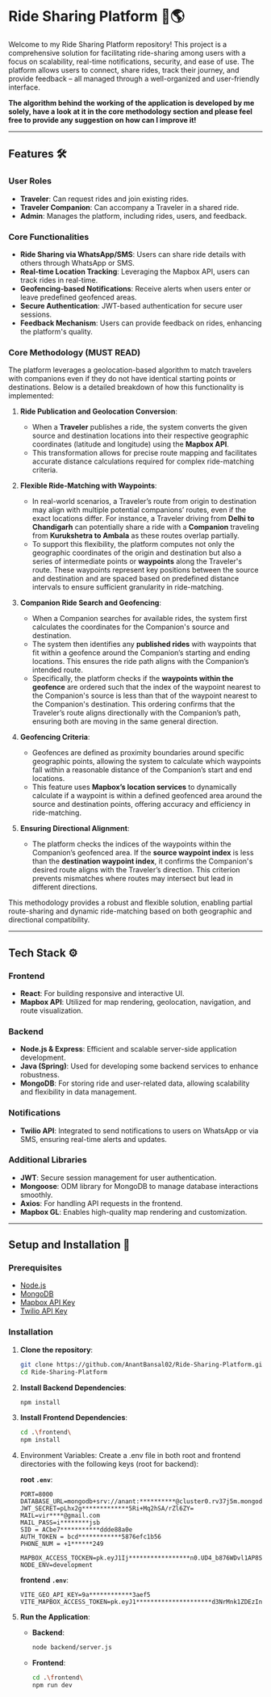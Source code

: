 # Ride Sharing Platform 🚗🌎

Welcome to my Ride Sharing Platform repository! This project is a comprehensive solution for facilitating ride-sharing among users with a focus on scalability, real-time notifications, security, and ease of use. The platform allows users to connect, share rides, track their journey, and provide feedback – all managed through a well-organized and user-friendly interface.

**The algorithm behind the working of the application is developed by me solely, have a look at it in the core methodology section and please feel free to provide any suggestion on how can I improve it!**

---

## Features 🛠️

### User Roles
- **Traveler**: Can request rides and join existing rides.
- **Traveler Companion**: Can accompany a Traveler in a shared ride.
- **Admin**: Manages the platform, including rides, users, and feedback.

### Core Functionalities
- **Ride Sharing via WhatsApp/SMS**: Users can share ride details with others through WhatsApp or SMS.
- **Real-time Location Tracking**: Leveraging the Mapbox API, users can track rides in real-time.
- **Geofencing-based Notifications**: Receive alerts when users enter or leave predefined geofenced areas.
- **Secure Authentication**: JWT-based authentication for secure user sessions.
- **Feedback Mechanism**: Users can provide feedback on rides, enhancing the platform's quality.
  
### Core Methodology (MUST READ)

The platform leverages a geolocation-based algorithm to match travelers with companions even if they do not have identical starting points or destinations. Below is a detailed breakdown of how this functionality is implemented:

1. **Ride Publication and Geolocation Conversion**:
   - When a **Traveler** publishes a ride, the system converts the given source and destination locations into their respective geographic coordinates (latitude and longitude) using the **Mapbox API**.
   - This transformation allows for precise route mapping and facilitates accurate distance calculations required for complex ride-matching criteria.

2. **Flexible Ride-Matching with Waypoints**:
   - In real-world scenarios, a Traveler’s route from origin to destination may align with multiple potential companions’ routes, even if the exact locations differ. For instance, a Traveler driving from **Delhi to Chandigarh** can potentially share a ride with a **Companion** traveling from **Kurukshetra to Ambala** as these routes overlap partially.
   - To support this flexibility, the platform computes not only the geographic coordinates of the origin and destination but also a series of intermediate points or **waypoints** along the Traveler's route. These waypoints represent key positions between the source and destination and are spaced based on predefined distance intervals to ensure sufficient granularity in ride-matching.

3. **Companion Ride Search and Geofencing**:
   - When a Companion searches for available rides, the system first calculates the coordinates for the Companion's source and destination.
   - The system then identifies any **published rides** with waypoints that fit within a geofence around the Companion’s starting and ending locations. This ensures the ride path aligns with the Companion’s intended route.
   - Specifically, the platform checks if the **waypoints within the geofence** are ordered such that the index of the waypoint nearest to the Companion's source is less than that of the waypoint nearest to the Companion's destination. This ordering confirms that the Traveler’s route aligns directionally with the Companion’s path, ensuring both are moving in the same general direction.

4. **Geofencing Criteria**:
   - Geofences are defined as proximity boundaries around specific geographic points, allowing the system to calculate which waypoints fall within a reasonable distance of the Companion’s start and end locations.
   - This feature uses **Mapbox’s location services** to dynamically calculate if a waypoint is within a defined geofenced area around the source and destination points, offering accuracy and efficiency in ride-matching.

5. **Ensuring Directional Alignment**:
   - The platform checks the indices of the waypoints within the Companion’s geofenced area. If the **source waypoint index** is less than the **destination waypoint index**, it confirms the Companion's desired route aligns with the Traveler’s direction. This criterion prevents mismatches where routes may intersect but lead in different directions.

This methodology provides a robust and flexible solution, enabling partial route-sharing and dynamic ride-matching based on both geographic and directional compatibility.

---

## Tech Stack ⚙️

### Frontend
- **React**: For building responsive and interactive UI.
- **Mapbox API**: Utilized for map rendering, geolocation, navigation, and route visualization.
  
### Backend
- **Node.js & Express**: Efficient and scalable server-side application development.
- **Java (Spring)**: Used for developing some backend services to enhance robustness.
- **MongoDB**: For storing ride and user-related data, allowing scalability and flexibility in data management.

### Notifications
- **Twilio API**: Integrated to send notifications to users on WhatsApp or via SMS, ensuring real-time alerts and updates.

### Additional Libraries
- **JWT**: Secure session management for user authentication.
- **Mongoose**: ODM library for MongoDB to manage database interactions smoothly.
- **Axios**: For handling API requests in the frontend.
- **Mapbox GL**: Enables high-quality map rendering and customization.

---

## Setup and Installation 🚀

### Prerequisites
- [Node.js](https://nodejs.org/)
- [MongoDB](https://www.mongodb.com/)
- [Mapbox API Key](https://www.mapbox.com/)
- [Twilio API Key](https://www.twilio.com/)

### Installation
1. **Clone the repository**:
   ```bash
   git clone https://github.com/AnantBansal02/Ride-Sharing-Platform.git
   cd Ride-Sharing-Platform
   ```
2. **Install Backend Dependencies**:
   ```bash
   npm install
   ```
3. **Install Frontend Dependencies**:
   ```bash
   cd .\frontend\
   npm install
   ```
4. Environment Variables: Create a .env file in both root and frontend directories with the following keys (root for backend):
   
   **root `.env`**:
   ```env
   PORT=8000
   DATABASE_URL=mongodb+srv://anant:**********@cluster0.rv37j5m.mongodb.net/
   JWT_SECRET=pLhx2g*************5Ri+Mq2hSA/rZl6ZY=
   MAIL=vir****@gmail.com
   MAIL_PASS=i********jsb 
   SID = ACbe7***********ddde88a0e
   AUTH_TOKEN = bcd************5876efc1b56
   PHONE_NUM = +1******249
    
   MAPBOX_ACCESS_TOCKEN=pk.eyJ1Ij*****************n0.UD4_b876WDvl1AP8Sium5g
   NODE_ENV=development
   ```
   **frontend `.env`**:
   ```env
   VITE_GEO_API_KEY=9a************3aef5
   VITE_MAPBOX_ACCESS_TOKEN=pk.eyJ1*********************d3NrMnk1ZDEzIn0.UD4_b876WDvl1AP8Sium5g
   ```
6. **Run the Application**:
   * **Backend**:
     ```bash
     node backend/server.js
     ```
   * **Frontend**:
     ```bash
     cd .\frontend\
     npm run dev
     ```
   

